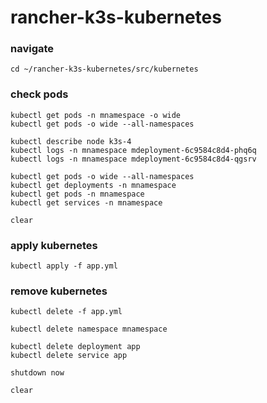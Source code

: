 # rancher-k3s-kubernetes

### navigate
```
cd ~/rancher-k3s-kubernetes/src/kubernetes
```

### check pods
```
kubectl get pods -n mnamespace -o wide
kubectl get pods -o wide --all-namespaces

kubectl describe node k3s-4
kubectl logs -n mnamespace mdeployment-6c9584c8d4-phq6q
kubectl logs -n mnamespace mdeployment-6c9584c8d4-qgsrv

kubectl get pods -o wide --all-namespaces
kubectl get deployments -n mnamespace
kubectl get pods -n mnamespace
kubectl get services -n mnamespace

clear
```

### apply kubernetes
```
kubectl apply -f app.yml
```

### remove kubernetes
```
kubectl delete -f app.yml

kubectl delete namespace mnamespace

kubectl delete deployment app
kubectl delete service app

shutdown now

clear
```
